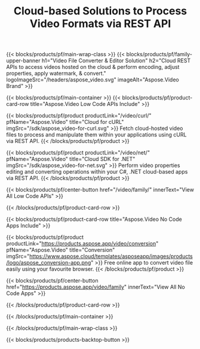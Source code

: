 ﻿---
title: Cloud-based Solutions to Process Video Formats via REST API 
weight: 40
url: /
---

{{< blocks/products/pf/main-wrap-class >}}
{{< blocks/products/pf/family-upper-banner h1="Video File Converter & Editor Solution" h2="Cloud REST APIs to access videos hosted on the cloud & perform encoding, adjust properties, apply watermark, & convert." logoImageSrc="/headers/aspose_video.svg" imageAlt="Aspose.Video Brand" >}}

{{< blocks/products/pf/main-container >}}
{{< blocks/products/pf/product-card-row title="Aspose.Video Low Code APIs Include" >}}

{{< blocks/products/pf/product productLink="/video/curl/" pfName="Aspose.Video" title="Cloud for cURL" imgSrc="/sdk/aspose_video-for-curl.svg" >}}
Fetch cloud-hosted video files to process and manipulate them within your applications using cURL via REST API.
{{< /blocks/products/pf/product >}}

{{< blocks/products/pf/product productLink="/video/net/" pfName="Aspose.Video" title="Cloud SDK for .NET" imgSrc="/sdk/aspose_video-for-net.svg" >}}
Perform video properties editing and converting operations within your C#, .NET cloud-based apps via REST API.
{{< /blocks/products/pf/product >}}

{{< blocks/products/pf/center-button href="/video/family/" innerText="View All Low Code APIs" >}}

{{< /blocks/products/pf/product-card-row >}}

{{< blocks/products/pf/product-card-row title="Aspose.Video No Code Apps Include" >}}

{{< blocks/products/pf/product productLink="https://products.aspose.app/video/conversion" pfName="Aspose.Video" title="Conversion" imgSrc="https://www.aspose.cloud/templates/asposeapp/images/products/logo/aspose_conversion-app.png" >}}
Free online app to convert video file easily using your favourite browser.
{{< /blocks/products/pf/product >}}

{{< blocks/products/pf/center-button href="https://products.aspose.app/video/family" innerText="View All No Code Apps" >}}

{{< /blocks/products/pf/product-card-row >}}

{{< /blocks/products/pf/main-container >}}

{{< /blocks/products/pf/main-wrap-class >}}

{{< blocks/products/products-backtop-button >}}
